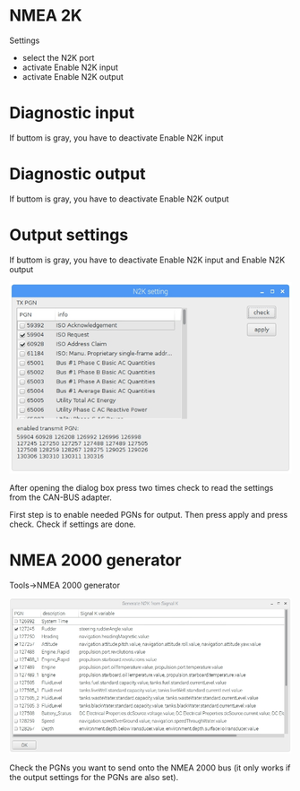 # NMEA 2K

Settings
* select the N2K port
* activate Enable N2K input
* activate Enable N2K output


# Diagnostic input

If buttom is gray, you have to deactivate Enable N2K input



# Diagnostic output

If buttom is gray, you have to deactivate Enable N2K output



# Output settings

If buttom is gray, you have to deactivate Enable N2K input and Enable N2K output

![](/assets/screenshot.70.jpg)

After opening the dialog box press two times check to read the settings from the CAN-BUS adapter.



First step is to enable needed PGNs for output. Then press apply and press check. Check if settings are done.



# NMEA 2000 generator

Tools-&gt;NMEA 2000 generator

![](/assets/screenshot.71.jpg)

Check the PGNs you want to send onto the NMEA 2000 bus \(it only works if the output settings for the PGNs are also set\). 



